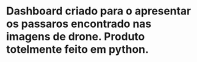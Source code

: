 # Dashboard criado para o apresentar os passaros encontrado nas imagens de drone. Produto totelmente feito em python. 
